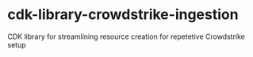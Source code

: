 # cdk-library-crowdstrike-ingestion
CDK library for streamlining resource creation for repetetive Crowdstrike setup
